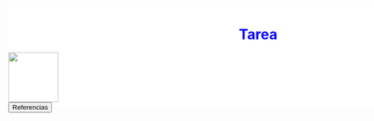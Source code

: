 <!DOCTYPE html>
<html>
<head>
<meta charset="utf-8">
<tittle></tittle>

<style>

  
.contenedor{

        text-aling: center;

        background-color: White;

        height: 200px;
        
        width: 1000px;
        
        float: left;


}
 </style>
<body>
<div class="contenedor">


<center><h1><font color="blue">Tarea</h1></center>
             
<img src="https://t2.pbb.ltmcdn.com/es/posts/5/9/3/nombres_de_nina_con_la_letra_n_4395_600.jpg" width="100" height="100">
 
<form name="myform" action="file:///D:/referencias.html" method="POST">

<input type="submit" value="Referencias">
</form>
</body>
</html>
